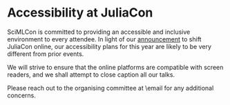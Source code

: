 # Accessibility at JuliaCon

SciMLCon is committed to providing an accessible and inclusive environment to every attendee.
In light of our [announcement](/2020/covid19/) to shift JuliaCon online, our accessibility plans for this year are likely to be very different from prior events.

We will strive to ensure that the online platforms are compatible with screen
readers, and we shall attempt to close caption all our talks.

Please reach out to the organising committee at \email for any additional concerns.

